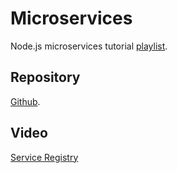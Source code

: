 # Microservices

Node.js microservices tutorial [playlist](https://www.youtube.com/playlist?list=PLrwNNiB6YOA0KmfliJoSuZzEN6tjSdEXc).

## Repository
[Github](https://github.com/webdevjourneyWDJ/NodeJS_Microservices/tree/master).

## Video
[Service Registry](https://youtu.be/MnDh_ELKCAk?feature=shared)